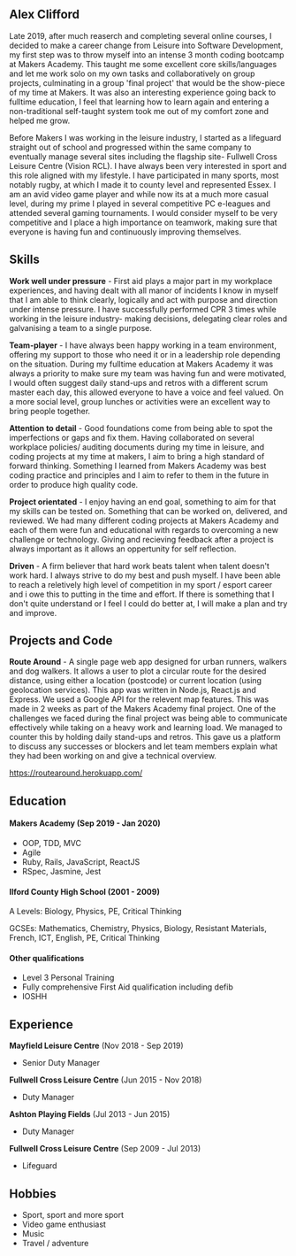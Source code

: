 ## Alex Clifford

Late 2019, after much reaserch and completing several online courses, I decided to make a career change from Leisure into Software Development, my first step was to throw myself into an intense 3 month coding bootcamp at Makers Academy. This taught me some excellent core skills/languages and let me work solo on my own tasks and collaboratively on group projects, culminating in a group 'final project' that would be the show-piece of my time at Makers. It was also an interesting experience going back to fulltime education, I feel that learning how to learn again and entering a non-traditional self-taught system took me out of my comfort zone and helped me grow.

Before Makers I was working in the leisure industry, I started as a lifeguard straight out of school and progressed within the same company to eventually manage several sites including the flagship site- Fullwell Cross Leisure Centre (Vision RCL). I have always been very interested in sport and this role aligned with my lifestyle. I have participated in many sports, most notably rugby, at which I made it to county level and represented Essex.
I am an avid video game player and while now its at a much more casual level, during my prime I played in several competitive PC e-leagues and attended several gaming tournaments.
I would consider myself to be very competitive and I place a high importance on teamwork, making sure that everyone is having fun and continuously improving themselves.

## Skills

**Work well under pressure** - First aid plays a major part in my workplace experiences, and having dealt with all manor of incidents I know in myself that I am able to think clearly, logically and act with purpose and direction under intense pressure. I have successfully performed CPR 3 times while working in the leisure industry- making decisions, delegating clear roles and galvanising a team to a single purpose.

**Team-player** - I have always been happy working in a team environment, offering my support to those who need it or in a leadership role depending on the situation. During my fulltime education at Makers Academy it was always a priority to make sure my team was having fun and were motivated, I would often suggest daily stand-ups and retros with a different scrum master each day, this allowed everyone to have a voice and feel valued. On a more social level, group lunches or activities were an excellent way to bring people together.

**Attention to detail** - Good foundations come from being able to spot the imperfections or gaps and fix them. Having collaborated on several workplace policies/ auditing documents during my time in leisure, and coding projects at my time at makers, I aim to bring a high standard of forward thinking. Something I learned from Makers Academy was best coding practice and principles and I aim to refer to them in the future in order to produce high quality code. 

**Project orientated** - I enjoy having an end goal, something to aim for that my skills can be tested on. Something that can be worked on, delivered, and reviewed. We had many different coding projects at Makers Academy and each of them were fun and educational with regards to overcoming a new challenge or technology. Giving and recieving feedback after a project is always important as it allows an oppertunity for self reflection.

**Driven** - A firm believer that hard work beats talent when talent doesn't work hard. I always strive to do my best and push myself. I have been able to reach a reletively high level of competition in my sport / esport career and i owe this to putting in the time and effort. If there is something that I don't quite understand or I feel I could do better at, I will make a plan and try and improve.

## Projects and Code

**Route Around** - A single page web app designed for urban runners, walkers and dog walkers. It allows a user to plot a circular route for the desired distance, using either a location (postcode) or current location (using geolocation services). This app was written in Node.js, React.js and Express. We used a Google API for the relevent map features. This was made in 2 weeks as part of the Makers Academy final project. One of the challenges we faced during the final project was being able to communicate effectively while taking on a heavy work and learning load. We managed to counter this by holding daily stand-ups and retros. This gave us a platform to discuss any successes or blockers and let team members explain what they had been working on and give a technical overview.

https://routearound.herokuapp.com/

## Education

#### Makers Academy (Sep 2019 - Jan 2020)

- OOP, TDD, MVC
- Agile
- Ruby, Rails, JavaScript, ReactJS
- RSpec, Jasmine, Jest

#### Ilford County High School (2001 - 2009)

A Levels: Biology, Physics, PE, Critical Thinking

GCSEs: Mathematics, Chemistry, Physics, Biology, Resistant Materials, French, ICT, English, PE, Critical Thinking

#### Other qualifications

- Level 3 Personal Training
- Fully comprehensive First Aid qualification including defib
- IOSHH

## Experience

**Mayfield Leisure Centre**  (Nov 2018 - Sep 2019)
- Senior Duty Manager

**Fullwell Cross Leisure Centre** (Jun 2015 - Nov 2018)   
- Duty Manager

**Ashton Playing Fields**  (Jul 2013 - Jun 2015)
- Duty Manager

**Fullwell Cross Leisure Centre**  (Sep 2009 - Jul 2013)
- Lifeguard

## Hobbies

- Sport, sport and more sport
- Video game enthusiast
- Music
- Travel / adventure

